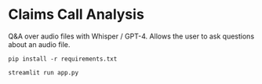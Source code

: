 # Claims Call Analysis

Q&A over audio files with Whisper / GPT-4. Allows the user to ask questions about an audio file.

`pip install -r requirements.txt`

`streamlit run app.py`
